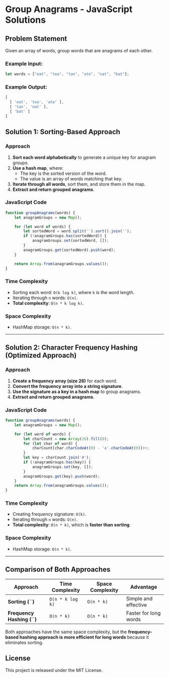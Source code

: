 # Group Anagrams - JavaScript Solutions

## Problem Statement

Given an array of words, group words that are anagrams of each other.

### Example Input:

```javascript
let words = ["eat", "tea", "tan", "ate", "nat", "bat"];
```

### Example Output:

```javascript
[
  [ 'eat', 'tea', 'ate' ],
  [ 'tan', 'nat' ],
  [ 'bat' ]
]
```

## Solution 1: Sorting-Based Approach

### Approach

1. **Sort each word alphabetically** to generate a unique key for anagram groups.
2. **Use a hash map**, where:
   - The key is the sorted version of the word.
   - The value is an array of words matching that key.
3. **Iterate through all words**, sort them, and store them in the map.
4. **Extract and return grouped anagrams**.

### JavaScript Code

```javascript
function groupAnagrams(words) {
    let anagramGroups = new Map();

    for (let word of words) {
        let sortedWord = word.split('').sort().join('');
        if (!anagramGroups.has(sortedWord)) {
            anagramGroups.set(sortedWord, []);
        }
        anagramGroups.get(sortedWord).push(word);
    }

    return Array.from(anagramGroups.values());
}
```

### Time Complexity

- Sorting each word: `O(k log k)`, where `k` is the word length.
- Iterating through `n` words: `O(n)`.
- **Total complexity**: `O(n * k log k)`.

### Space Complexity

- HashMap storage: `O(n * k)`.

---

## Solution 2: Character Frequency Hashing (Optimized Approach)

### Approach

1. **Create a frequency array (size 26)** for each word.
2. **Convert the frequency array into a string signature**.
3. **Use the signature as a key in a hash map** to group anagrams.
4. **Extract and return grouped anagrams**.

### JavaScript Code

```javascript
function groupAnagrams(words) {
    let anagramGroups = new Map();

    for (let word of words) {
        let charCount = new Array(26).fill(0);
        for (let char of word) {
            charCount[char.charCodeAt(0) - 'a'.charCodeAt(0)]++;
        }
        let key = charCount.join('#');
        if (!anagramGroups.has(key)) {
            anagramGroups.set(key, []);
        }
        anagramGroups.get(key).push(word);
    }
    return Array.from(anagramGroups.values());
}
```

### Time Complexity

- Creating frequency signature: `O(k)`.
- Iterating through `n` words: `O(n)`.
- **Total complexity**: `O(n * k)`, which is **faster than sorting**.

### Space Complexity

- HashMap storage: `O(n * k)`.

---

## Comparison of Both Approaches

| Approach                         | Time Complexity  | Space Complexity | Advantage             |
| -------------------------------- | ---------------- | ---------------- | --------------------- |
| **Sorting (**\`\`**)**           | `O(n * k log k)` | `O(n * k)`       | Simple and effective  |
| **Frequency Hashing (**\`\`**)** | `O(n * k)`       | `O(n * k)`       | Faster for long words |

Both approaches have the same space complexity, but the **frequency-based hashing approach is more efficient for long words** because it eliminates sorting.

## License

This project is released under the MIT License.

